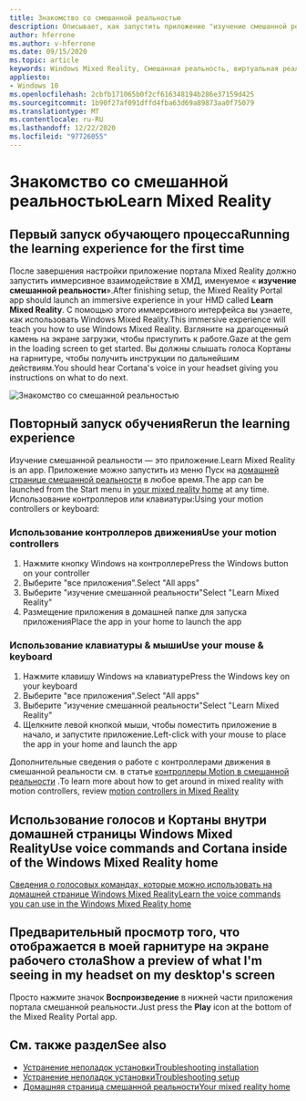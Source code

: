 ```yaml
---
title: Знакомство со смешанной реальностью
description: Описывает, как запустить приложение "изучение смешанной реальности" и как перемещаться по Windows Mixed Reality.
author: hferrone
ms.author: v-hferrone
ms.date: 09/15/2020
ms.topic: article
keywords: Windows Mixed Reality, Смешанная реальность, виртуальная реальность, VR, MR, руководство, начало работы
appliesto:
- Windows 10
ms.openlocfilehash: 2cbfb171065b0f2cf616348194b286e37159d425
ms.sourcegitcommit: 1b90f27af091dffd4fba63d69a89873aa0f75079
ms.translationtype: MT
ms.contentlocale: ru-RU
ms.lasthandoff: 12/22/2020
ms.locfileid: "97726055"
---
```

# <a name="learn-mixed-reality"></a><span data-ttu-id="bf031-104">Знакомство со смешанной реальностью</span><span class="sxs-lookup"><span data-stu-id="bf031-104">Learn Mixed Reality</span></span>

## <a name="running-the-learning-experience-for-the-first-time"></a><span data-ttu-id="bf031-105">Первый запуск обучающего процесса</span><span class="sxs-lookup"><span data-stu-id="bf031-105">Running the learning experience for the first time</span></span>

<span data-ttu-id="bf031-106">После завершения настройки приложение портала Mixed Reality должно запустить иммерсивное взаимодействие в ХМД, именуемое « **изучение смешанной реальности**».</span><span class="sxs-lookup"><span data-stu-id="bf031-106">After finishing setup, the Mixed Reality Portal app should launch an immersive experience in your HMD called **Learn Mixed Reality**.</span></span> <span data-ttu-id="bf031-107">С помощью этого иммерсивного интерфейса вы узнаете, как использовать Windows Mixed Reality.</span><span class="sxs-lookup"><span data-stu-id="bf031-107">This immersive experience will teach you how to use Windows Mixed Reality.</span></span> <span data-ttu-id="bf031-108">Взгляните на драгоценный камень на экране загрузки, чтобы приступить к работе.</span><span class="sxs-lookup"><span data-stu-id="bf031-108">Gaze at the gem in the loading screen to get started.</span></span> <span data-ttu-id="bf031-109">Вы должны слышать голоса Кортаны на гарнитуре, чтобы получить инструкции по дальнейшим действиям.</span><span class="sxs-lookup"><span data-stu-id="bf031-109">You should hear Cortana's voice in your headset giving you instructions on what to do next.</span></span>

![Знакомство со смешанной реальностью](images/file-learnmixedrealitystart.png)

## <a name="rerun-the-learning-experience"></a><span data-ttu-id="bf031-111">Повторный запуск обучения</span><span class="sxs-lookup"><span data-stu-id="bf031-111">Rerun the learning experience</span></span>

<span data-ttu-id="bf031-112">Изучение смешанной реальности — это приложение.</span><span class="sxs-lookup"><span data-stu-id="bf031-112">Learn Mixed Reality is an app.</span></span> <span data-ttu-id="bf031-113">Приложение можно запустить из меню Пуск на [домашней странице смешанной реальности](your-mixed-reality-home.md) в любое время.</span><span class="sxs-lookup"><span data-stu-id="bf031-113">The app can be launched from the Start menu in [your mixed reality home](your-mixed-reality-home.md) at any time.</span></span> <span data-ttu-id="bf031-114">Использование контроллеров или клавиатуры:</span><span class="sxs-lookup"><span data-stu-id="bf031-114">Using your motion controllers or keyboard:</span></span>

### <a name="use-your-motion-controllers"></a><span data-ttu-id="bf031-115">Использование контроллеров движения</span><span class="sxs-lookup"><span data-stu-id="bf031-115">Use your motion controllers</span></span>

1. <span data-ttu-id="bf031-116">Нажмите кнопку Windows на контроллере</span><span class="sxs-lookup"><span data-stu-id="bf031-116">Press the Windows button on your controller</span></span>
2. <span data-ttu-id="bf031-117">Выберите "все приложения".</span><span class="sxs-lookup"><span data-stu-id="bf031-117">Select "All apps"</span></span>
3. <span data-ttu-id="bf031-118">Выберите "изучение смешанной реальности"</span><span class="sxs-lookup"><span data-stu-id="bf031-118">Select "Learn Mixed Reality"</span></span>
4. <span data-ttu-id="bf031-119">Размещение приложения в домашней папке для запуска приложения</span><span class="sxs-lookup"><span data-stu-id="bf031-119">Place the app in your home to launch the app</span></span>

### <a name="use-your-mouse--keyboard"></a><span data-ttu-id="bf031-120">Использование клавиатуры & мыши</span><span class="sxs-lookup"><span data-stu-id="bf031-120">Use your mouse & keyboard</span></span>

1. <span data-ttu-id="bf031-121">Нажмите клавишу Windows на клавиатуре</span><span class="sxs-lookup"><span data-stu-id="bf031-121">Press the Windows key on your keyboard</span></span>
2. <span data-ttu-id="bf031-122">Выберите "все приложения".</span><span class="sxs-lookup"><span data-stu-id="bf031-122">Select "All apps"</span></span>
3. <span data-ttu-id="bf031-123">Выберите "изучение смешанной реальности"</span><span class="sxs-lookup"><span data-stu-id="bf031-123">Select "Learn Mixed Reality"</span></span>
4. <span data-ttu-id="bf031-124">Щелкните левой кнопкой мыши, чтобы поместить приложение в начало, и запустите приложение.</span><span class="sxs-lookup"><span data-stu-id="bf031-124">Left-click with your mouse to place the app in your home and launch the app</span></span>

<span data-ttu-id="bf031-125">Дополнительные сведения о работе с контроллерами движения в смешанной реальности см. в статье [контроллеры Motion в смешанной реальности](controllers-in-wmr.md) .</span><span class="sxs-lookup"><span data-stu-id="bf031-125">To learn more about how to get around in mixed reality with motion controllers, review [motion controllers in Mixed Reality](controllers-in-wmr.md)</span></span>

## <a name="use-voice-commands-and-cortana-inside-of-the-windows-mixed-reality-home"></a><span data-ttu-id="bf031-126">Использование голосов и Кортаны внутри домашней страницы Windows Mixed Reality</span><span class="sxs-lookup"><span data-stu-id="bf031-126">Use voice commands and Cortana inside of the Windows Mixed Reality home</span></span>

[<span data-ttu-id="bf031-127">Сведения о голосовых командах, которые можно использовать на домашней странице Windows Mixed Reality</span><span class="sxs-lookup"><span data-stu-id="bf031-127">Learn the voice commands you can use in the Windows Mixed Reality home</span></span>](https://support.microsoft.com/help/4041322/windows-10-speech-in-windows-mixed-reality)

## <a name="show-a-preview-of-what-im-seeing-in-my-headset-on-my-desktops-screen"></a><span data-ttu-id="bf031-128">Предварительный просмотр того, что отображается в моей гарнитуре на экране рабочего стола</span><span class="sxs-lookup"><span data-stu-id="bf031-128">Show a preview of what I'm seeing in my headset on my desktop's screen</span></span>

<span data-ttu-id="bf031-129">Просто нажмите значок **Воспроизведение** в нижней части приложения портала смешанной реальности.</span><span class="sxs-lookup"><span data-stu-id="bf031-129">Just press the **Play** icon at the bottom of the Mixed Reality Portal app.</span></span>

## <a name="see-also"></a><span data-ttu-id="bf031-130">См. также раздел</span><span class="sxs-lookup"><span data-stu-id="bf031-130">See also</span></span>

* [<span data-ttu-id="bf031-131">Устранение неполадок установки</span><span class="sxs-lookup"><span data-stu-id="bf031-131">Troubleshooting installation</span></span>](installation_errors.md)
* [<span data-ttu-id="bf031-132">Устранение неполадок установки</span><span class="sxs-lookup"><span data-stu-id="bf031-132">Troubleshooting setup</span></span>](wmr-setup-faq.md)
* [<span data-ttu-id="bf031-133">Домашняя страница смешанной реальности</span><span class="sxs-lookup"><span data-stu-id="bf031-133">Your mixed reality home</span></span>](your-mixed-reality-home.md)
